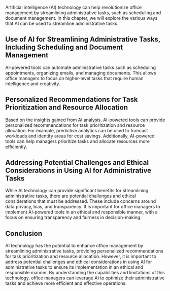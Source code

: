 
Artificial intelligence (AI) technology can help revolutionize office management by streamlining administrative tasks, such as scheduling and document management. In this chapter, we will explore the various ways that AI can be used to streamline administrative tasks.

Use of AI for Streamlining Administrative Tasks, Including Scheduling and Document Management
---------------------------------------------------------------------------------------------

AI-powered tools can automate administrative tasks such as scheduling appointments, organizing emails, and managing documents. This allows office managers to focus on higher-level tasks that require human intelligence and creativity.

Personalized Recommendations for Task Prioritization and Resource Allocation
----------------------------------------------------------------------------

Based on the insights gained from AI analysis, AI-powered tools can provide personalized recommendations for task prioritization and resource allocation. For example, predictive analytics can be used to forecast workloads and identify areas for cost savings. Additionally, AI-powered tools can help managers prioritize tasks and allocate resources more efficiently.

Addressing Potential Challenges and Ethical Considerations in Using AI for Administrative Tasks
-----------------------------------------------------------------------------------------------

While AI technology can provide significant benefits for streamlining administrative tasks, there are potential challenges and ethical considerations that must be addressed. These include concerns around data privacy, bias, and transparency. It is important for office managers to implement AI-powered tools in an ethical and responsible manner, with a focus on ensuring transparency and fairness in decision-making.

Conclusion
----------

AI technology has the potential to enhance office management by streamlining administrative tasks, providing personalized recommendations for task prioritization and resource allocation. However, it is important to address potential challenges and ethical considerations in using AI for administrative tasks to ensure its implementation in an ethical and responsible manner. By understanding the capabilities and limitations of this technology, office managers can leverage AI to optimize their administrative tasks and achieve more efficient and effective operations.
